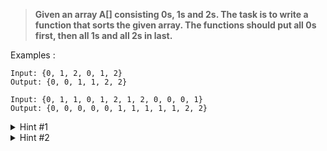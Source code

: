 > **Given an array A[] consisting 0s, 1s and 2s. The task is to write a function that sorts the given array. The functions should put all 0s first, then all 1s and all 2s in last.**

Examples :
```
Input: {0, 1, 2, 0, 1, 2}
Output: {0, 0, 1, 1, 2, 2}

Input: {0, 1, 1, 0, 1, 2, 1, 2, 0, 0, 0, 1}
Output: {0, 0, 0, 0, 0, 1, 1, 1, 1, 1, 2, 2}
```

<details>
<summary>Hint #1</summary>
 Count the number of 0s, 1s and 2s in the given array. Then store all the 0s in the beginning followed
 by all the 1s then all the 2s.
</details>

<details>
<summary>Hint #2</summary>
Use three indexes to handle low, mid and high elements as 0s, 1s and 2s. (Optimal Solution)
</details>